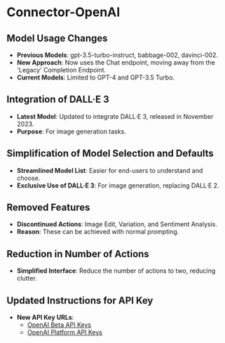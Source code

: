 # Connector-OpenAI

## Model Usage Changes
- **Previous Models**: gpt-3.5-turbo-instruct, babbage-002, davinci-002.
- **New Approach**: Now uses the Chat endpoint, moving away from the 'Legacy' Completion Endpoint.
- **Current Models**: Limited to GPT-4 and GPT-3.5 Turbo.

## Integration of DALL·E 3
- **Latest Model**: Updated to integrate DALL·E 3, released in November 2023.
- **Purpose**: For image generation tasks.

## Simplification of Model Selection and Defaults
- **Streamlined Model List**: Easier for end-users to understand and choose.
- **Exclusive Use of DALL·E 3**: For image generation, replacing DALL·E 2.

## Removed Features
- **Discontinued Actions**: Image Edit, Variation, and Sentiment Analysis.
- **Reason**: These can be achieved with normal prompting.

## Reduction in Number of Actions
- **Simplified Interface**: Reduce the number of actions to two, reducing clutter.

## Updated Instructions for API Key
- **New API Key URLs**:
  - [OpenAI Beta API Keys](https://beta.openai.com/account/api-keys)
  - [OpenAI Platform API Keys](https://platform.openai.com/api-keys)

